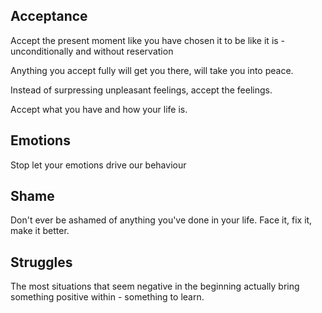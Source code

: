 ## Acceptance
Accept the present moment like you have chosen it to be like it is - unconditionally and without reservation

Anything you accept fully will get you there, will take you into peace.



Instead of surpressing unpleasant feelings, accept the feelings.

Accept what you have and how your life is.

## Emotions
Stop let your emotions drive our behaviour

## Shame
Don't ever be ashamed of anything you've done in your life. Face it, fix it, make it better.

## Struggles
The most situations that seem negative in the beginning actually bring something positive within - something to learn.
